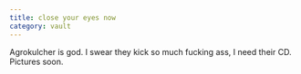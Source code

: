 ```yaml
---
title: close your eyes now
category: vault
---
```


Agrokulcher is god. I swear they kick so much fucking ass, I need their CD.
Pictures soon.
